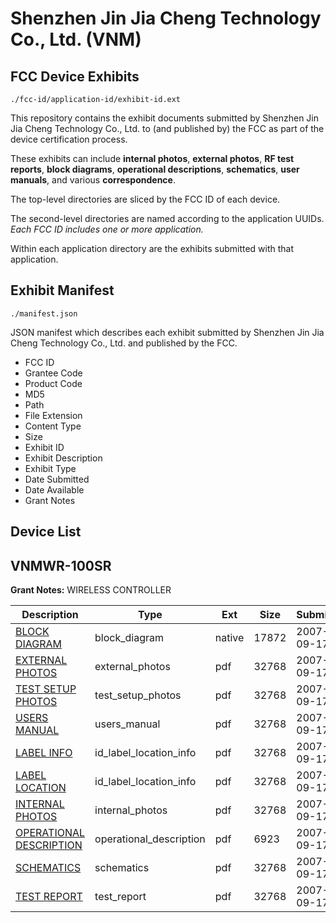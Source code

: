 # Shenzhen Jin Jia Cheng Technology Co., Ltd. (VNM)
## FCC Device Exhibits

```
./fcc-id/application-id/exhibit-id.ext
```

This repository contains the exhibit documents submitted by Shenzhen Jin Jia Cheng Technology Co., Ltd. to (and published by) the FCC as part of the device certification process.

These exhibits can include **internal photos**, **external photos**, **RF test reports**, **block diagrams**, **operational descriptions**, **schematics**, **user manuals**, and various **correspondence**.

The top-level directories are sliced by the FCC ID of each device.

The second-level directories are named according to the application UUIDs. *Each FCC ID includes one or more application.*

Within each application directory are the exhibits submitted with that application. 

## Exhibit Manifest

```
./manifest.json
```

JSON manifest which describes each exhibit submitted by Shenzhen Jin Jia Cheng Technology Co., Ltd. and published by the FCC.

- FCC ID
- Grantee Code
- Product Code
- MD5
- Path
- File Extension
- Content Type
- Size
- Exhibit ID
- Exhibit Description
- Exhibit Type
- Date Submitted
- Date Available
- Grant Notes

## Device List
## VNMWR-100SR
**Grant Notes:** WIRELESS CONTROLLER

| Description | Type | Ext | Size | Submitted | Available |
| ----------- | ---- | --- | ---- | --------- | --------- |
| [BLOCK DIAGRAM](VNMWR-100SR/f3b197629ba5cda902454c54ea11c069/843925.native) | block_diagram | native | 17872 | 2007-09-17 | 2007-09-17 |
| [EXTERNAL PHOTOS](VNMWR-100SR/f3b197629ba5cda902454c54ea11c069/843926.pdf) | external_photos | pdf | 32768 | 2007-09-17 | 2007-09-17 |
| [TEST SETUP PHOTOS](VNMWR-100SR/f3b197629ba5cda902454c54ea11c069/843933.pdf) | test_setup_photos | pdf | 32768 | 2007-09-17 | 2007-09-17 |
| [USERS MANUAL](VNMWR-100SR/f3b197629ba5cda902454c54ea11c069/843934.pdf) | users_manual | pdf | 32768 | 2007-09-17 | 2007-09-17 |
| [LABEL INFO](VNMWR-100SR/f3b197629ba5cda902454c54ea11c069/843928.pdf) | id_label_location_info | pdf | 32768 | 2007-09-17 | 2007-09-17 |
| [LABEL LOCATION](VNMWR-100SR/f3b197629ba5cda902454c54ea11c069/843928.pdf) | id_label_location_info | pdf | 32768 | 2007-09-17 | 2007-09-17 |
| [INTERNAL PHOTOS](VNMWR-100SR/f3b197629ba5cda902454c54ea11c069/843927.pdf) | internal_photos | pdf | 32768 | 2007-09-17 | 2007-09-17 |
| [OPERATIONAL DESCRIPTION](VNMWR-100SR/f3b197629ba5cda902454c54ea11c069/843930.pdf) | operational_description | pdf | 6923 | 2007-09-17 | 2007-09-17 |
| [SCHEMATICS](VNMWR-100SR/f3b197629ba5cda902454c54ea11c069/843931.pdf) | schematics | pdf | 32768 | 2007-09-17 | 2007-09-17 |
| [TEST REPORT](VNMWR-100SR/f3b197629ba5cda902454c54ea11c069/843932.pdf) | test_report | pdf | 32768 | 2007-09-17 | 2007-09-17 |

